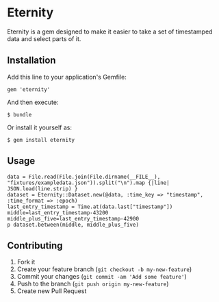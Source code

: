 # Eternity

Eternity is a gem designed to make it easier to take a set of timestamped data and select parts of it.

## Installation

Add this line to your application's Gemfile:

    gem 'eternity'

And then execute:

    $ bundle

Or install it yourself as:

    $ gem install eternity

## Usage

```
data = File.read(File.join(File.dirname(__FILE__), "fixtures/exampledata.json")).split("\n").map {|line| JSON.load(line.strip) }
dataset = Eternity::Dataset.new(@data, :time_key => "timestamp", :time_format => :epoch)
last_entry_timestamp = Time.at(data.last["timestamp"])
middle=last_entry_timestamp-43200
middle_plus_five=last_entry_timestamp-42900
p dataset.between(middle, middle_plus_five)

```
## Contributing

1. Fork it
2. Create your feature branch (`git checkout -b my-new-feature`)
3. Commit your changes (`git commit -am 'Add some feature'`)
4. Push to the branch (`git push origin my-new-feature`)
5. Create new Pull Request
